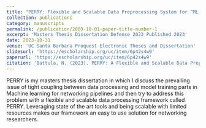 ```yaml
---
title: "PERRY: Flexible and Scalable Data Preprocessing System for ”ML for Networks” Pipelines"
collection: publications
category: manuscripts
permalink: /publication/2009-10-01-paper-title-number-1
excerpt: 'Masters Thesis Dissertation Defense 2023 Published 2023'
date: 2023-10-31
venue: 'UC Santa Barbara Proquest Electronic Theses and Dissertation'
slidesurl: 'https://escholarship.org/uc/item/6p42s4w9'
paperurl: 'https://escholarship.org/uc/item/6p42s4w9'
citation: 'Battula, N. (2023). PERRY: A Flexible and Scalable Data Preprocessing System for "ML for Networks" Pipelines. UC Santa Barbara. ProQuest ID: Battula_ucsb_0035N_16163. Merritt ID: ark:/13030/m5j49rxb. Retrieved from https://escholarship.org/uc/item/6p42s4w9'
---
```


PERRY is my masters thesis dissertation in which I discuss the prevailing issue of tight coupling between data processing and
model training parts in Machine learning for networking pipelines and then try to address this problem with a flexible and
scalable data processing framework called PERRY. Leveraging state of the art tools and being scalable with limited resources
makes our framework an easy to use solution for networking researchers.
